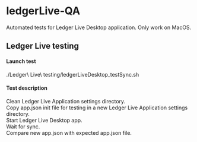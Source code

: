# ledgerLive-QA
Automated tests for Ledger Live Desktop application.
Only work on MacOS.

## Ledger Live testing
#### Launch test
./Ledger\ Live\ testing/ledgerLiveDesktop_testSync.sh

#### Test description
Clean Ledger Live Application settings directory.  
Copy app.json init file for testing in a new Ledger Live Application settings directory.  
Start Ledger Live Desktop app.  
Wait for sync.  
Compare new app.json with expected app.json file.
